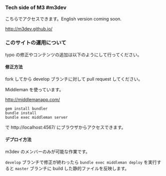 ### Tech side of M3 #m3dev

こちらでアクセスできます。English version coming soon.

http://m3dev.github.io/

### このサイトの運用について

typo の修正やコンテンツの追加は以下のようにして行ってください。

#### 修正方法

fork してから develop ブランチに対して pull request してください。

Middleman を使っています。

http://middlemanapp.com/

```
gem install bundler
bundle install
bundle exec middleman server
```

で http://localhost:4567/ にブラウザからアクセスできます。

#### デプロイ方法

m3dev のメンバーのみが可能な作業です。

`develop` ブランチで修正が終わったら `bundle exec middleman deploy` を実行すると `master` ブランチに build した静的ファイルを反映します。
